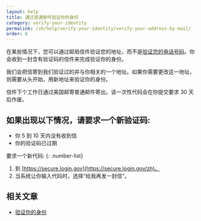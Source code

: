 ```yaml
---
layout: help
title: 通过普通邮件验证你的身份
category: verify-your-identity
permalink: /zh/help/verify-your-identity/verify-your-address-by-mail/
order: 6
---
```


在某些情况下，您可以通过邮局信件验证您的地址，而不是[验证您的电话号码](/zh/help/verify-your-identity/phone-number/)。你会收到一封含有验证码的信件来完成验证你的身份。

我们会把信寄到我们验证过的并与你相关的一个地址。如果你需要更改这一地址，则需要从头开始，用新地址来验证你的身份。

信件下个工作日通过美国邮寄普通邮件寄出。该一次性代码会在你提交要求 30 天后作废。

## 如果出现以下情况，请要求一个新验证码:

 * 你 5 到 10 天内没有收到信
 * 你的验证码已过期

要求一个新代码:
{: .number-list}
1. 到 [https://secure.login.gov](https://secure.login.gov/zh)。
2. 当系统让你输入代码时，选择“给我再发一封信”。

## 相关文章
- [验证你的身份](/zh/help/verify-your-identity/how-to-verify-your-identity/)
